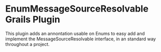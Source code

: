EnumMessageSourceResolvable Grails Plugin
=========================================

This plugin adds an annontation usable on Enums to easy add and implement the MessageSourceResolvable interface,
in an standard way throughout a project.
